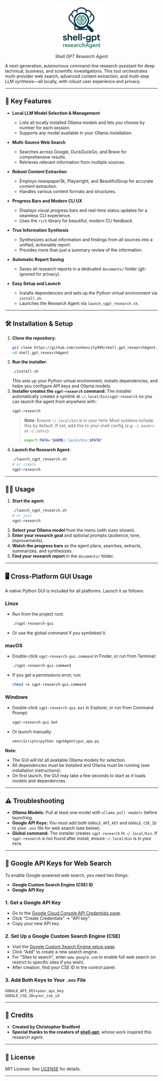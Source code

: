 <div align="center">
  <img src="sgptAgent/Assets/sgptRAicon.png" alt="Shell GPT Research Agent Logo" width="160"/>
  <br/>
  <em>Shell GPT Research Agent</em>
</div>

A next-generation, autonomous command-line research assistant for deep technical, business, and scientific investigations. This tool orchestrates multi-provider web search, advanced content extraction, and multi-step LLM synthesis—all locally, with robust user experience and privacy.

---

## 🚀 Key Features

- **Local LLM Model Selection & Management**
  - Lists all locally installed Ollama models and lets you choose by number for each session.
  - Supports any model available in your Ollama installation.

- **Multi-Source Web Search**
  - Searches across Google, DuckDuckGo, and Brave for comprehensive results.
  - Retrieves relevant information from multiple sources.

- **Robust Content Extraction**
  - Employs newspaper3k, Playwright, and BeautifulSoup for accurate content extraction.
  - Handles various content formats and structures.

- **Progress Bars and Modern CLI UX**
  - Displays visual progress bars and real-time status updates for a seamless CLI experience.
  - Uses the `rich` library for beautiful, modern CLI feedback.

- **True Information Synthesis**
  - Synthesizes actual information and findings from all sources into a unified, actionable report.
  - Provides more than just a summary review of the information.

- **Automatic Report Saving**
  - Saves all research reports in a dedicated `documents/` folder (git-ignored for privacy).

- **Easy Setup and Launch**
  - Installs dependencies and sets up the Python virtual environment via `install.sh`.
  - Launches the Research Agent via `launch_sgpt_research.sh`.

---

## 🛠️ Installation & Setup

1. **Clone the repository:**
   ```bash
   git clone https://github.com/sunkencity999/shell_gpt_researchAgent.git
   cd shell_gpt_researchAgent
   ```
2. **Run the installer:**
   ```bash
   ./install.sh
   ```
   This sets up your Python virtual environment, installs dependencies, and helps you configure API keys and Ollama models.
3. **Installer creates the `sgpt-research` command:**
   The installer automatically creates a symlink at `~/.local/bin/sgpt-research` so you can launch the agent from anywhere with:
   ```bash
   sgpt-research
   ```
   > **Note:** Ensure `~/.local/bin` is in your `PATH`. Most systems include this by default. If not, add this to your shell config (e.g. `~/.bashrc` or `~/.zshrc`):
   > ```bash
   > export PATH="$HOME/.local/bin:$PATH"
   > ```
4. **Launch the Research Agent:**
   ```bash
   ./launch_sgpt_research.sh
   # or simply
   sgpt-research
   ```

---

## 🧑‍💻 Usage

1. **Start the agent:**
   ```bash
   ./launch_sgpt_research.sh
   # or just
   sgpt-research
   ```
2. **Select your Ollama model** from the menu (with sizes shown).
3. **Enter your research goal** and optional prompts (audience, tone, improvements).
4. **Watch the progress bars** as the agent plans, searches, extracts, summarizes, and synthesizes.
5. **Find your research report** in the `documents/` folder.

---

## 🖥️ Cross-Platform GUI Usage

A native Python GUI is included for all platforms. Launch it as follows:

### Linux
- Run from the project root:
  ```bash
  ./sgpt-research-gui
  ```
- Or use the global command if you symlinked it.

### macOS
- Double-click `sgpt-research-gui.command` in Finder, or run from Terminal:
  ```bash
  ./sgpt-research-gui.command
  ```
- If you get a permissions error, run:
  ```bash
  chmod +x sgpt-research-gui.command
  ```

### Windows
- Double-click `sgpt-research-gui.bat` in Explorer, or run from Command Prompt:
  ```bat
  sgpt-research-gui.bat
  ```
- Or launch manually:
  ```bat
  venv\Scripts\python sgptAgent\gui_app.py
  ```

**Note:**
- The GUI will list all available Ollama models for selection.
- All dependencies must be installed and Ollama must be running (see installation instructions).
- On first launch, the GUI may take a few seconds to start as it loads models and dependencies.

---

## ⚠️ Troubleshooting

- **Ollama Models:** Pull at least one model with `ollama pull <model>` before launching.
- **Google API Keys:** You must add both `GOOGLE_API_KEY` and `GOOGLE_CSE_ID` to your `.env` file for web search (see below).
- **Global command:** The installer creates `sgpt-research` in `~/.local/bin`. If `sgpt-research` is not found after install, ensure `~/.local/bin` is in your `PATH`.

---

## 🔑 Google API Keys for Web Search

To enable Google-powered web search, you need two things:

- **Google Custom Search Engine (CSE) ID**
- **Google API Key**

### 1. Get a Google API Key
- Go to the [Google Cloud Console API Credentials page](https://console.cloud.google.com/apis/credentials).
- Click "Create Credentials" → "API key".
- Copy your new API key.

### 2. Set Up a Google Custom Search Engine (CSE)
- Visit the [Google Custom Search Engine setup page](https://cse.google.com/cse/all).
- Click "Add" to create a new search engine.
- For "Sites to search", enter `www.google.com` to enable full web search (or restrict to specific sites if you wish).
- After creation, find your CSE ID in the control panel.

### 3. Add Both Keys to Your `.env` File
```
GOOGLE_API_KEY=your_api_key
GOOGLE_CSE_ID=your_cse_id
```

---

## 🙏 Credits

- **Created by Christopher Bradford**
- **Special thanks to the creators of [shell-gpt](https://github.com/TheR1D/shell_gpt)**, whose work inspired this research agent.

---

## 📄 License

MIT License. See [LICENSE](LICENSE) for details.

---
